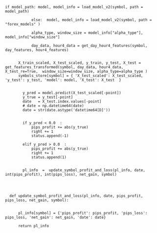     if model_path: model, model_info = load_model_v2(symbol, path = model_path)
                    
                else:  model, model_info = load_model_v2(symbol, path = "forex_models" )

                alpha_type, window_size = model_info["alpha_type"],  model_info["window_size"]
                
                day_data, hour4_data = get_day_hour4_features(symbol, day_features, hour4_features)
          
          
          X_train_scaled, X_test_scaled, y_train, y_test, X_test = get_features_transformed(symbol, day_data, hour4_data,  X_test_re=True,  window_size=window_size, alpha_type=alpha_type )
          symbols_store[symbol] = { 'X_test_scaled': X_test_scaled,  'y_test': y_test, 'model': model, 'X_test': X_test  }


            y_pred = model.predict(X_test_scaled[-point])
            y_true = y_test[-point]
            date   = X_test.index.values[-point]
            # date = np.datetime64(date)
            date = str(date.astype('datetime64[D]'))


            if y_pred < 0.0  :
                pips_profit += abs(y_true)
                right += 1
                status.append(-1)

            elif y_pred > 0.0  :
                pips_profit += abs(y_true)
                right += 1
                status.append(1)


            pl_info  =  update_symbol_profit_and_loss(pl_info, date, int(pips_profit), int(pips_loss), net_gain, symbol)




      def update_symbol_profit_and_loss(pl_info, date, pips_profit, pips_loss, net_gain, symbol):
            
      
          pl_info[symbol] = {'pips_profit': pips_profit, 'pips_loss': pips_loss, 'net_gain': net_gain, 'date': date}
      
          return pl_info

